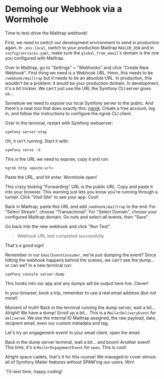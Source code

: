# Demoing our Webhook via a Wormhole

Time to test-drive the Mailtrap webhook!

First, we need to switch our development environment to send in production again.
In `.env.local`, switch to your production Mailtrap `MAILER_DSN` and in
`config/services.yaml`, make sure the `global_from_email`'s domain is the one
you configured with Mailtrap.

Over in Mailtrap, go to "Settings" > "Webhooks" and click "Create New Webhook".
First thing we need is a Webhook URL. Hmm, this needs to be `/webhook/mailtrap`
but it needs to be an absolute URL. In production, this wouldn't be a problem:
it would be your production domain. In development, it's a bit trickier. We
can't just use the URL the Symfony CLI server gives us...

Somehow we need to *expose* our local Symfony server to the public. And there's a neat
tool that does exactly this: [ngrok](https://ngrok.com/). Create a free account, log in, and follow the
instructions to configure the ngrok CLI client.

Over in the terminal, restart with Symfony webserver:

```terminal
symfony server:stop
```

Oh, it isn't running. Start it with:

```terminal
symfony serve -d
```

This is the URL we need to expose, copy it and run:

```terminal
ngrok http <paste-url>
```

Paste the URL, and hit enter. Wormhole open!

This crazy looking "Forwarding" URL is the public URL. Copy and paste it into
your browser. This warning just lets you know you're running through a tunnel.
Click "Visit Site" to see your app. Cool!

Back in Mailtrap, paste this URL and add `/webhook/mailtrap` to the end. For
"Select Stream", choose "Transactional". For "Select Domain", choose your
configured Mailtrap domain. Go nuts and select *all* events, then "Save".

Go back into the new webhook and click "Run Test".

> Webhook URL test completed successfully

That's a good sign!

Remember in our `EmailEventConsumer`, we're just dumping the event? Since hitting
the webhook happens behind the scenes, we can't see the dump... or can we? In
a new terminal run:

```terminal
symfony console server:dump
```

This hooks into our app and any dumps will be output here live. Clever!

In your browser, book a trip, remember to use a real email address (but not mine!)

Moment of truth! Back in the terminal running the dump server, wait a bit...
Alright! We have a dump! Scroll up a bit... This is a `MailerDeliveryEvent` for
`delivered`. We see the internal ID Mailtrap assigned, the raw payload, date,
recipient email, even our custom metadata and tag.

Let's try an engagement event! In your email client, open the email.

Back in the dump server terminal, wait a bit... and boom! Another event! This
time, it's a `MailerEngagementEvent` for `open`. This is cool!

Alright space cadets, that's it for this course! We managed to cover almost all
of Symfony Mailer features without SPAM'ing our users. Win!

'Til next time, happy coding!
